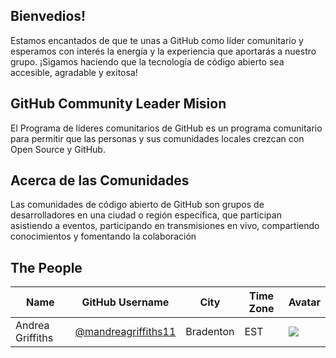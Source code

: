 
## Bienvedios!

Estamos encantados de que te unas a GitHub como líder comunitario y esperamos con interés la energía y la experiencia que aportarás a nuestro grupo.
¡Sigamos haciendo que la tecnología de código abierto sea accesible, agradable y exitosa! 

## GitHub Community Leader Mision

El Programa de líderes comunitarios de GitHub es un programa comunitario para permitir que las personas y sus comunidades locales crezcan con Open Source y GitHub.

## Acerca de las Comunidades
Las comunidades de código abierto de GitHub son grupos de desarrolladores en una ciudad o región específica, que participan asistiendo a eventos, participando en transmisiones en vivo, compartiendo conocimientos y fomentando la colaboración


## The People

| Name | GitHub Username | City | Time Zone | Avatar |
|---|---|---|---|---|
| Andrea Griffiths | [@mandreagriffiths11](https://github.com/andreagriffiths11) | Bradenton | EST | ![](https://avatars.githubusercontent.com/andreagriffiths11?s=64) |
